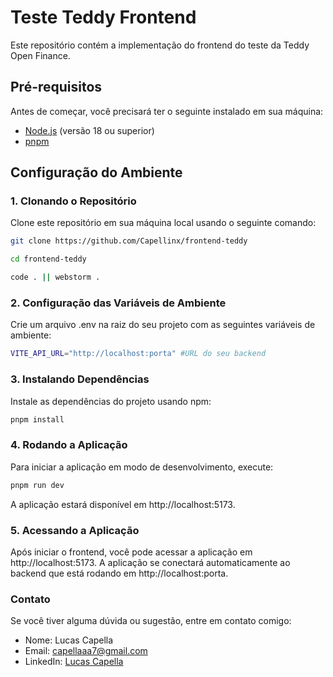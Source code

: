 # Teste Teddy Frontend

Este repositório contém a implementação do frontend do teste da Teddy Open Finance.

## Pré-requisitos

Antes de começar, você precisará ter o seguinte instalado em sua máquina:

- [Node.js](https://nodejs.org/) (versão 18 ou superior)
- [pnpm](https://pnpm.io/)

## Configuração do Ambiente

### 1. Clonando o Repositório

Clone este repositório em sua máquina local usando o seguinte comando:

```bash
git clone https://github.com/Capellinx/frontend-teddy

cd frontend-teddy

code . || webstorm .
````

### 2. Configuração das Variáveis de Ambiente
Crie um arquivo .env na raiz do seu projeto com as seguintes variáveis de ambiente:

```bash
VITE_API_URL="http://localhost:porta" #URL do seu backend
````

### 3. Instalando Dependências
Instale as dependências do projeto usando npm:
```bash
pnpm install
````

### 4. Rodando a Aplicação
Para iniciar a aplicação em modo de desenvolvimento, execute:
```bash
pnpm run dev
````

A aplicação estará disponível em http://localhost:5173.

### 5. Acessando a Aplicação
Após iniciar o frontend, você pode acessar a aplicação em http://localhost:5173. A aplicação se conectará automaticamente ao backend que está rodando em http://localhost:porta.

### Contato
Se você tiver alguma dúvida ou sugestão, entre em contato comigo:

- Nome: Lucas Capella
- Email: capellaaa7@gmail.com
- LinkedIn: [Lucas Capella](https://www.linkedin.com/in/lucas-capella-dev/)
